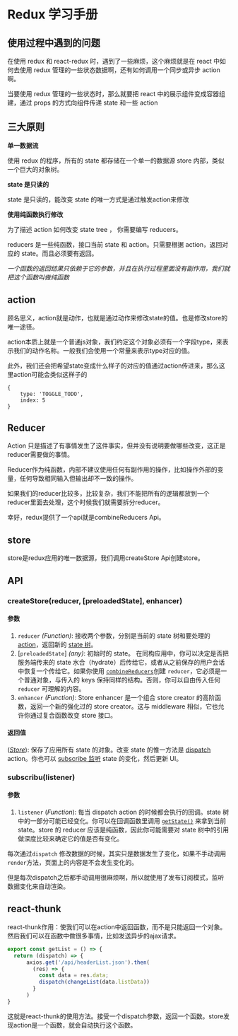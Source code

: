 # Redux 学习手册

## 使用过程中遇到的问题

在使用 redux 和 react-redux 时，遇到了一些麻烦，这个麻烦就是在 react 中如何去使用 redux 管理的一些状态数据啊，还有如何调用一个同步或异步 action 啊。

当要使用 redux 管理的一些状态时，那么就要把 react 中的展示组件变成容器组建，通过 props 的方式向组件传递 state 和一些 action

## 三大原则

**单一数据流**

使用 redux 的程序，所有的 state 都存储在一个单一的数据源 store 内部，类似一个巨大的对象树。

**state 是只读的**

state 是只读的，能改变 state 的唯一方式是通过触发action来修改

**使用纯函数执行修改**

为了描述 action 如何改变 state tree ， 你需要编写 reducers。

reducers 是一些纯函数，接口当前 state 和 action。只需要根据 action，返回对应的 state。而且必须要有返回。

*一个函数的返回结果只依赖于它的参数，并且在执行过程里面没有副作用，我们就把这个函数叫做纯函数*

## action

顾名思义，action就是动作，也就是通过动作来修改state的值。也是修改store的唯一途径。

action本质上就是一个普通js对象，我们约定这个对象必须有一个字段type，来表示我们的动作名称。一般我们会使用一个常量来表示type对应的值。

此外，我们还会把希望state变成什么样子的对应的值通过action传进来，那么这里action可能会类似这样子的

```
{
    type: 'TOGGLE_TODO',
    index: 5
}
```

## Reducer

Action 只是描述了有事情发生了这件事实，但并没有说明要做哪些改变，这正是reducer需要做的事情。

Reducer作为纯函数，内部不建议使用任何有副作用的操作，比如操作外部的变量，任何导致相同输入但输出却不一致的操作。

如果我们的reducer比较多，比较复杂，我们不能把所有的逻辑都放到一个reducer里面去处理，这个时候我们就需要拆分reducer。

幸好，redux提供了一个api就是combineReducers Api。

## store

store是redux应用的唯一数据源，我们调用createStore Api创建store。

## API

### createStore(reducer, [preloadedState], enhancer)

#### 参数

1. `reducer` *(Function)*: 接收两个参数，分别是当前的 state 树和要处理的 [action](https://www.redux.org.cn/docs/Glossary.html#action)，返回新的 [state 树](https://www.redux.org.cn/docs/Glossary.html#state)。
2. [`preloadedState`] *(any)*: 初始时的 state。 在同构应用中，你可以决定是否把服务端传来的 state 水合（hydrate）后传给它，或者从之前保存的用户会话中恢复一个传给它。如果你使用 [`combineReducers`](https://www.redux.org.cn/docs/api/combineReducers.html)创建 `reducer`，它必须是一个普通对象，与传入的 keys 保持同样的结构。否则，你可以自由传入任何 `reducer` 可理解的内容。
3. `enhancer` *(Function)*: Store enhancer 是一个组合 store creator 的高阶函数，返回一个新的强化过的 store creator。这与 middleware 相似，它也允许你通过复合函数改变 store 接口。

#### 返回值

([*Store*](https://www.redux.org.cn/docs/api/Store.html)): 保存了应用所有 state 的对象。改变 state 的惟一方法是 [dispatch](https://www.redux.org.cn/docs/api/Store.html#dispatch) action。你也可以 [subscribe 监听](https://www.redux.org.cn/docs/api/Store.html#subscribe) state 的变化，然后更新 UI。

### subscribu(listener)

#### 参数

1. `listener` (*Function*): 每当 dispatch action 的时候都会执行的回调。state 树中的一部分可能已经变化。你可以在回调函数里调用 [`getState()`](https://www.redux.org.cn/docs/api/Store.html#getState) 来拿到当前 state。store 的 reducer 应该是纯函数，因此你可能需要对 state 树中的引用做深度比较来确定它的值是否有变化。

每次通过`dispatch` 修改数据的时候，其实只是数据发生了变化，如果不手动调用 `render`方法，页面上的内容是不会发生变化的。

但是每次dispatch之后都手动调用很麻烦啊，所以就使用了发布订阅模式，监听数据变化来自动渲染。

## react-thunk

react-thunk作用：使我们可以在action中返回函数，而不是只能返回一个对象。然后我们可以在函数中做很多事情，比如发送异步的ajax请求。

```js
export const getList = () => {
  return (dispatch) => {
      axios.get('/api/headerList.json').then(
        (res) => {
          const data = res.data;
          dispatch(changeList(data.listData))
        }
      )
}
```

这就是react-thunk的使用方法。接受一个dispatch参数，返回一个函数。store发现action是一个函数，就会自动执行这个函数。